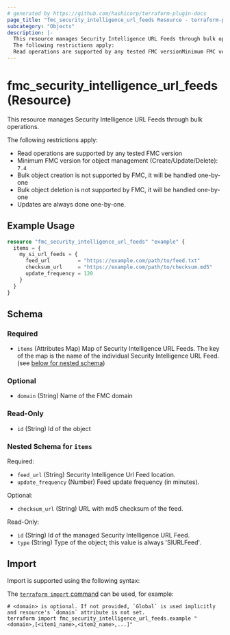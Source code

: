```yaml
---
# generated by https://github.com/hashicorp/terraform-plugin-docs
page_title: "fmc_security_intelligence_url_feeds Resource - terraform-provider-fmc"
subcategory: "Objects"
description: |-
  This resource manages Security Intelligence URL Feeds through bulk operations.
  The following restrictions apply:
  Read operations are supported by any tested FMC versionMinimum FMC version for object management (Create/Update/Delete): 7.4Bulk object creation is not supported by FMC, it will be handled one-by-oneBulk object deletion is not supported by FMC, it will be handled one-by-oneUpdates are always done one-by-one.
---
```


# fmc_security_intelligence_url_feeds (Resource)

This resource manages Security Intelligence URL Feeds through bulk operations.

The following restrictions apply:
  - Read operations are supported by any tested FMC version
  - Minimum FMC version for object management (Create/Update/Delete): `7.4`
  - Bulk object creation is not supported by FMC, it will be handled one-by-one
  - Bulk object deletion is not supported by FMC, it will be handled one-by-one
  - Updates are always done one-by-one.

## Example Usage

```terraform
resource "fmc_security_intelligence_url_feeds" "example" {
  items = {
    my_si_url_feeds = {
      feed_url         = "https://example.com/path/to/feed.txt"
      checksum_url     = "https://example.com/path/to/checksum.md5"
      update_frequency = 120
    }
  }
}
```

<!-- schema generated by tfplugindocs -->
## Schema

### Required

- `items` (Attributes Map) Map of Security Intelligence URL Feeds. The key of the map is the name of the individual Security Intelligence URL Feed. (see [below for nested schema](#nestedatt--items))

### Optional

- `domain` (String) Name of the FMC domain

### Read-Only

- `id` (String) Id of the object

<a id="nestedatt--items"></a>
### Nested Schema for `items`

Required:

- `feed_url` (String) Security Intelligence Url Feed location.
- `update_frequency` (Number) Feed update frequency (in minutes).

Optional:

- `checksum_url` (String) URL with md5 checksum of the feed.

Read-Only:

- `id` (String) Id of the managed Security Intelligence URL Feed.
- `type` (String) Type of the object; this value is always 'SIURLFeed'.

## Import

Import is supported using the following syntax:

The [`terraform import` command](https://developer.hashicorp.com/terraform/cli/commands/import) can be used, for example:

```shell
# <domain> is optional. If not provided, `Global` is used implicitly and resource's `domain` attribute is not set.
terraform import fmc_security_intelligence_url_feeds.example "<domain>,[<item1_name>,<item2_name>,...]"
```
